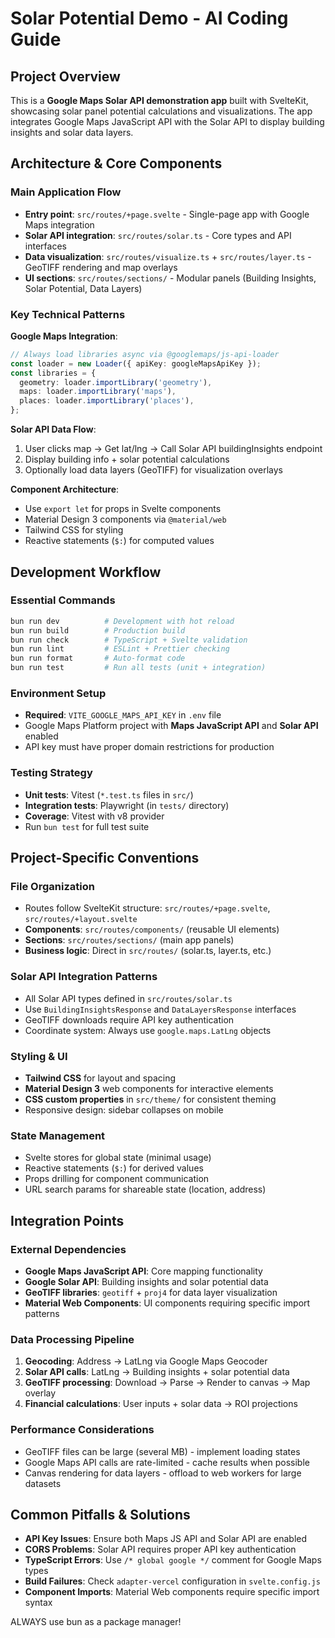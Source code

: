 # Solar Potential Demo - AI Coding Guide

## Project Overview

This is a **Google Maps Solar API demonstration app** built with SvelteKit, showcasing solar panel potential calculations and visualizations. The app integrates Google Maps JavaScript API with the Solar API to display building insights and solar data layers.

## Architecture & Core Components

### Main Application Flow

- **Entry point**: `src/routes/+page.svelte` - Single-page app with Google Maps integration
- **Solar API integration**: `src/routes/solar.ts` - Core types and API interfaces
- **Data visualization**: `src/routes/visualize.ts` + `src/routes/layer.ts` - GeoTIFF rendering and map overlays
- **UI sections**: `src/routes/sections/` - Modular panels (Building Insights, Solar Potential, Data Layers)

### Key Technical Patterns

**Google Maps Integration**:

```typescript
// Always load libraries async via @googlemaps/js-api-loader
const loader = new Loader({ apiKey: googleMapsApiKey });
const libraries = {
  geometry: loader.importLibrary('geometry'),
  maps: loader.importLibrary('maps'),
  places: loader.importLibrary('places'),
};
```

**Solar API Data Flow**:

1. User clicks map → Get lat/lng → Call Solar API buildingInsights endpoint
2. Display building info + solar potential calculations
3. Optionally load data layers (GeoTIFF) for visualization overlays

**Component Architecture**:

- Use `export let` for props in Svelte components
- Material Design 3 components via `@material/web`
- Tailwind CSS for styling
- Reactive statements (`$:`) for computed values

## Development Workflow

### Essential Commands

```bash
bun run dev          # Development with hot reload
bun run build        # Production build
bun run check        # TypeScript + Svelte validation
bun run lint         # ESLint + Prettier checking
bun run format       # Auto-format code
bun run test         # Run all tests (unit + integration)
```

### Environment Setup

- **Required**: `VITE_GOOGLE_MAPS_API_KEY` in `.env` file
- Google Maps Platform project with **Maps JavaScript API** and **Solar API** enabled
- API key must have proper domain restrictions for production

### Testing Strategy

- **Unit tests**: Vitest (`*.test.ts` files in `src/`)
- **Integration tests**: Playwright (in `tests/` directory)
- **Coverage**: Vitest with v8 provider
- Run `bun test` for full test suite

## Project-Specific Conventions

### File Organization

- Routes follow SvelteKit structure: `src/routes/+page.svelte`, `src/routes/+layout.svelte`
- **Components**: `src/routes/components/` (reusable UI elements)
- **Sections**: `src/routes/sections/` (main app panels)
- **Business logic**: Direct in `src/routes/` (solar.ts, layer.ts, etc.)

### Solar API Integration Patterns

- All Solar API types defined in `src/routes/solar.ts`
- Use `BuildingInsightsResponse` and `DataLayersResponse` interfaces
- GeoTIFF downloads require API key authentication
- Coordinate system: Always use `google.maps.LatLng` objects

### Styling & UI

- **Tailwind CSS** for layout and spacing
- **Material Design 3** web components for interactive elements
- **CSS custom properties** in `src/theme/` for consistent theming
- Responsive design: sidebar collapses on mobile

### State Management

- Svelte stores for global state (minimal usage)
- Reactive statements (`$:`) for derived values
- Props drilling for component communication
- URL search params for shareable state (location, address)

## Integration Points

### External Dependencies

- **Google Maps JavaScript API**: Core mapping functionality
- **Google Solar API**: Building insights and solar potential data
- **GeoTIFF libraries**: `geotiff` + `proj4` for data layer visualization
- **Material Web Components**: UI components requiring specific import patterns

### Data Processing Pipeline

1. **Geocoding**: Address → LatLng via Google Maps Geocoder
2. **Solar API calls**: LatLng → Building insights + solar potential data
3. **GeoTIFF processing**: Download → Parse → Render to canvas → Map overlay
4. **Financial calculations**: User inputs + solar data → ROI projections

### Performance Considerations

- GeoTIFF files can be large (several MB) - implement loading states
- Google Maps API calls are rate-limited - cache results when possible
- Canvas rendering for data layers - offload to web workers for large datasets

## Common Pitfalls & Solutions

- **API Key Issues**: Ensure both Maps JS API and Solar API are enabled
- **CORS Problems**: Solar API requires proper API key authentication
- **TypeScript Errors**: Use `/* global google */` comment for Google Maps types
- **Build Failures**: Check `adapter-vercel` configuration in `svelte.config.js`
- **Component Imports**: Material Web components require specific import syntax

ALWAYS use bun as a package manager!